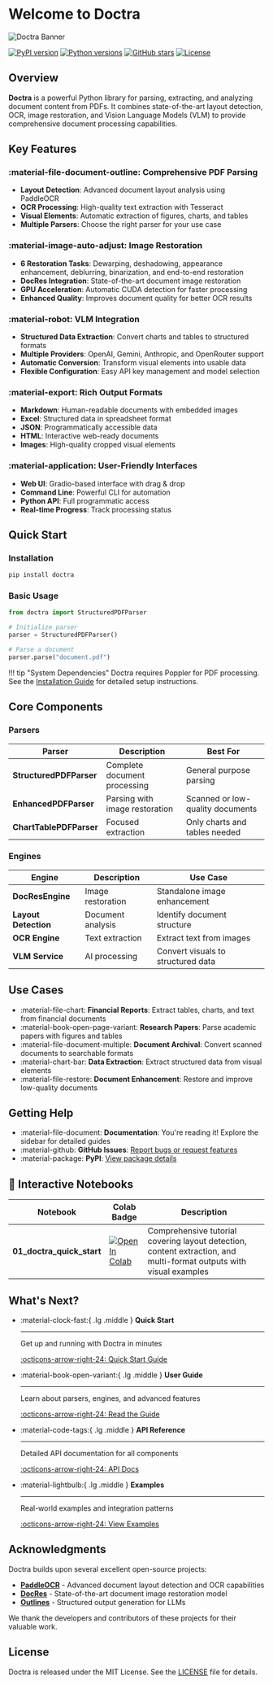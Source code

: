 # Welcome to Doctra

![Doctra Banner](https://raw.githubusercontent.com/AdemBoukhris457/Doctra/main/assets/Doctra_Banner_MultiDoc.png)

[![PyPI version](https://img.shields.io/pypi/v/doctra)](https://pypi.org/project/doctra/)
[![Python versions](https://img.shields.io/pypi/pyversions/doctra)](https://pypi.org/project/doctra/)
[![GitHub stars](https://img.shields.io/github/stars/AdemBoukhris457/Doctra)](https://github.com/AdemBoukhris457/Doctra)
[![License](https://img.shields.io/github/license/AdemBoukhris457/Doctra)](https://github.com/AdemBoukhris457/Doctra/blob/main/LICENSE)

## Overview

**Doctra** is a powerful Python library for parsing, extracting, and analyzing document content from PDFs. It combines state-of-the-art layout detection, OCR, image restoration, and Vision Language Models (VLM) to provide comprehensive document processing capabilities.

## Key Features

### :material-file-document-outline: Comprehensive PDF Parsing
- **Layout Detection**: Advanced document layout analysis using PaddleOCR
- **OCR Processing**: High-quality text extraction with Tesseract
- **Visual Elements**: Automatic extraction of figures, charts, and tables
- **Multiple Parsers**: Choose the right parser for your use case

### :material-image-auto-adjust: Image Restoration
- **6 Restoration Tasks**: Dewarping, deshadowing, appearance enhancement, deblurring, binarization, and end-to-end restoration
- **DocRes Integration**: State-of-the-art document image restoration
- **GPU Acceleration**: Automatic CUDA detection for faster processing
- **Enhanced Quality**: Improves document quality for better OCR results

### :material-robot: VLM Integration
- **Structured Data Extraction**: Convert charts and tables to structured formats
- **Multiple Providers**: OpenAI, Gemini, Anthropic, and OpenRouter support
- **Automatic Conversion**: Transform visual elements into usable data
- **Flexible Configuration**: Easy API key management and model selection

### :material-export: Rich Output Formats
- **Markdown**: Human-readable documents with embedded images
- **Excel**: Structured data in spreadsheet format
- **JSON**: Programmatically accessible data
- **HTML**: Interactive web-ready documents
- **Images**: High-quality cropped visual elements

### :material-application: User-Friendly Interfaces
- **Web UI**: Gradio-based interface with drag & drop
- **Command Line**: Powerful CLI for automation
- **Python API**: Full programmatic access
- **Real-time Progress**: Track processing status

## Quick Start

### Installation

```bash
pip install doctra
```

### Basic Usage

```python
from doctra import StructuredPDFParser

# Initialize parser
parser = StructuredPDFParser()

# Parse a document
parser.parse("document.pdf")
```

!!! tip "System Dependencies"
    Doctra requires Poppler for PDF processing. See the [Installation Guide](getting-started/installation.md) for detailed setup instructions.

## Core Components

### Parsers

| Parser | Description | Best For |
|--------|-------------|----------|
| **StructuredPDFParser** | Complete document processing | General purpose parsing |
| **EnhancedPDFParser** | Parsing with image restoration | Scanned or low-quality documents |
| **ChartTablePDFParser** | Focused extraction | Only charts and tables needed |

### Engines

| Engine | Description | Use Case |
|--------|-------------|----------|
| **DocResEngine** | Image restoration | Standalone image enhancement |
| **Layout Detection** | Document analysis | Identify document structure |
| **OCR Engine** | Text extraction | Extract text from images |
| **VLM Service** | AI processing | Convert visuals to structured data |

## Use Cases

- :material-file-chart: **Financial Reports**: Extract tables, charts, and text from financial documents
- :material-book-open-page-variant: **Research Papers**: Parse academic papers with figures and tables
- :material-file-document-multiple: **Document Archival**: Convert scanned documents to searchable formats
- :material-chart-bar: **Data Extraction**: Extract structured data from visual elements
- :material-file-restore: **Document Enhancement**: Restore and improve low-quality documents

## Getting Help

- :material-file-document: **Documentation**: You're reading it! Explore the sidebar for detailed guides
- :material-github: **GitHub Issues**: [Report bugs or request features](https://github.com/AdemBoukhris457/Doctra/issues)
- :material-package: **PyPI**: [View package details](https://pypi.org/project/doctra/)

## 📓 Interactive Notebooks

| Notebook | Colab Badge | Description |
|----------|-------------|-------------|
| **01_doctra_quick_start** | [![Open In Colab](https://colab.research.google.com/assets/colab-badge.svg)](https://colab.research.google.com/drive/1Z9UH9r1ZxGHm2cAFVKy7W9cKjcgBDOlG?usp=sharing) | Comprehensive tutorial covering layout detection, content extraction, and multi-format outputs with visual examples |

## What's Next?

<div class="grid cards" markdown>

-   :material-clock-fast:{ .lg .middle } __Quick Start__

    ---

    Get up and running with Doctra in minutes

    [:octicons-arrow-right-24: Quick Start Guide](getting-started/quick-start.md)

-   :material-book-open-variant:{ .lg .middle } __User Guide__

    ---

    Learn about parsers, engines, and advanced features

    [:octicons-arrow-right-24: Read the Guide](user-guide/core-concepts.md)

-   :material-code-tags:{ .lg .middle } __API Reference__

    ---

    Detailed API documentation for all components

    [:octicons-arrow-right-24: API Docs](api/parsers.md)

-   :material-lightbulb:{ .lg .middle } __Examples__

    ---

    Real-world examples and integration patterns

    [:octicons-arrow-right-24: View Examples](examples/basic-usage.md)

</div>

## Acknowledgments

Doctra builds upon several excellent open-source projects:

- **[PaddleOCR](https://github.com/PaddlePaddle/PaddleOCR)** - Advanced document layout detection and OCR capabilities
- **[DocRes](https://github.com/ZZZHANG-jx/DocRes)** - State-of-the-art document image restoration model
- **[Outlines](https://github.com/dottxt-ai/outlines)** - Structured output generation for LLMs

We thank the developers and contributors of these projects for their valuable work.

## License

Doctra is released under the MIT License. See the [LICENSE](https://github.com/AdemBoukhris457/Doctra/blob/main/LICENSE) file for details.

